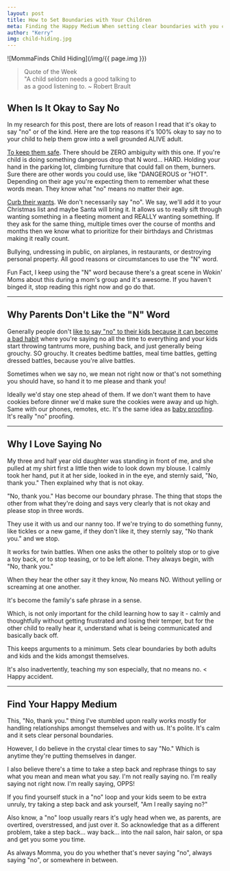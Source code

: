```yaml
---
layout: post
title: How to Set Boundaries with Your Children
meta: Finding the Happy Medium When setting clear boundaries with you children.
author: "Kerry"
img: child-hiding.jpg
---
```


![MommaFinds Child Hiding](/img/{{ page.img }})

> Quote of the Week <br> "A child seldom needs a good talking to<br>as a good listening to. ~ Robert Brault

## When Is It Okay to Say No

In my research for this post, there are lots of reason I read that it's okay to say "no" or of the kind. Here are the top reasons it's 100% okay to say no to your child to help them grow into a well grounded ALIVE adult.

[To keep them safe](https://www.independent.co.uk/life-style/health-and-families/say-no-child-parenting-kids-grow-up-successful-psychology-a8285281.html). There should be ZERO ambiguity with this one. If you're child is doing something dangerous drop that N word... HARD. Holding your hand in the parking lot, climbing furniture that could fall on them, burners. Sure there are other words you could use, like "DANGEROUS or "HOT". Depending on their age you're expecting them to remember what these words mean. They know what "no" means no matter their age.

[Curb their wants](https://www.nytimes.com/2017/05/17/well/family/to-raise-better-kids-say-no.html). We don't necessarily say "no". We say, we'll add it to your Christmas list and maybe Santa will bring it. It allows us to really sift through wanting something in a fleeting moment and REALLY wanting something. If they ask for the same thing, multiple times over the course of months and months then we know what to prioritize for their birthdays and Christmas making it really count.

Bullying, undressing in public, on airplanes, in restaurants, or destroying personal property. All good reasons or circumstances to use the "N" word.

Fun Fact, I keep using the "N" word because there's a great scene in Wokin' Moms about this during a mom's group and it's awesome. If you haven't binged it, stop reading this right now and go do that.

---

## Why Parents Don't Like the "N" Word

Generally people don't [like to say "no" to their kids because it can become a bad habit](https://www.fatherly.com/love-money/why-i-never-say-no-to-my-kids/) where you're saying no all the time to everything and your kids start throwing tantrums more, pushing back, and just generally being grouchy. SO grouchy. It creates bedtime battles, meal time battles, getting dressed battles, because you're alive battles.

Sometimes when we say no, we mean not right now or that's not something you should have, so hand it to me please and thank you!

Ideally we'd stay one step ahead of them. If we don't want them to have cookies before dinner we'd make sure the cookies were away and up high. Same with our phones, remotes, etc. It's the same idea as [baby proofing](http://www.mommafinds.com/2018/07/08/baby-proof/). It's really "no" proofing.

---

## Why I Love Saying No

My three and half year old daughter was standing in front of me, and she pulled at my shirt first a little then wide to look down my blouse. I calmly took her hand, put it at her side, looked in in the eye, and sternly said, "No, thank you." Then explained why that is not okay.

"No, thank you." Has become our boundary phrase. The thing that stops the other from what they're doing and says very clearly that is not okay and please stop in three words.

They use it with us and our nanny too. If we're trying to do something funny, like tickles or a new game, if they don't like it, they sternly say, "No thank you." and we stop.

It works for twin battles. When one asks the other to politely stop or to give a toy back, or to stop teasing, or to be left alone. They always begin, with "No, thank you."

When they hear the other say it they know, No means NO. Without yelling or screaming at one another.

It's become the family's safe phrase in a sense.

Which, is not only important for the child learning how to say it - calmly and thoughtfully without getting frustrated and losing their temper, but for the other child to really hear it, understand what is being communicated and basically back off.

This keeps arguments to a minimum. Sets clear boundaries by both adults and kids and the kids amongst themselves.

It's also inadvertently, teaching my son especially, that no means no. < Happy accident.

---

## Find Your Happy Medium

This, "No, thank you." thing I've stumbled upon really works mostly for handling relationships amongst themselves and with us. It's polite. It's calm and it sets clear personal boundaries.

However, I do believe in the crystal clear times to say "No." Which is anytime they're putting themselves in danger.

I also believe there's a time to take a step back and rephrase things to say what you mean and mean what you say. I'm not really saying no. I'm really saying not right now. I'm really saying, OPPS!

If you find yourself stuck in a "no" loop and your kids seem to be extra unruly, try taking a step back and ask yourself, "Am I really saying no?"

Also know, a "no" loop usually rears it's ugly head when we, as parents, are overtired, overstressed, and just over it. So acknowledge that as a different problem, take a step back... way back... into the nail salon, hair salon, or spa and get you some you time.

As always Momma, you do you whether that's never saying "no", always saying "no", or somewhere in between.
